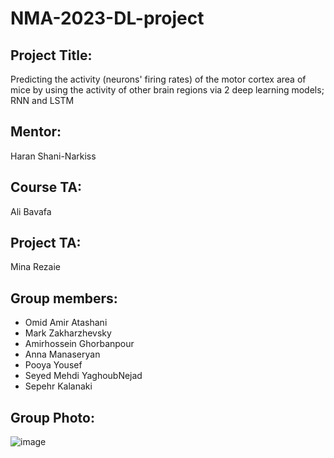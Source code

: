 # NMA-2023-DL-project

## Project Title:

Predicting the activity (neurons' firing rates) of the motor cortex area of mice by using the activity of other brain regions via 2 deep learning models; RNN and LSTM

## Mentor:

Haran Shani-Narkiss

## Course TA:

Ali Bavafa

## Project TA: 

Mina Rezaie

## Group members:

+ Omid Amir Atashani
+ Mark Zakharzhevsky
+ Amirhossein Ghorbanpour
+ Anna Manaseryan
+ Pooya Yousef
+ Seyed Mehdi YaghoubNejad
+ Sepehr Kalanaki
  
## Group Photo:
![image](https://drive.google.com/uc?export=view&id=1slAHngSCadvFY9sQW-kEu4FX_W6qOqGM)
